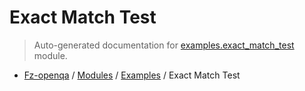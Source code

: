# Exact Match Test

> Auto-generated documentation for [examples.exact_match_test](blob/master/examples/exact_match_test.py) module.

- [Fz-openqa](../README.md#fz-openqa-index) / [Modules](../MODULES.md#fz-openqa-modules) / [Examples](index.md#examples) / Exact Match Test
